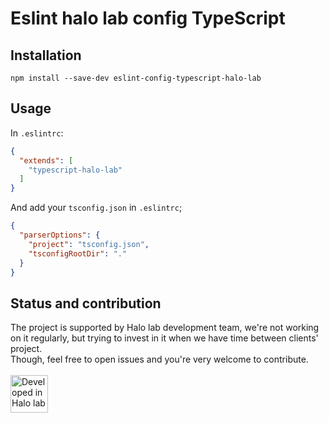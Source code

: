 # Eslint halo lab config TypeScript

## Installation
```
npm install --save-dev eslint-config-typescript-halo-lab
```

## Usage
In ```.eslintrc```:
```json
{
  "extends": [
    "typescript-halo-lab"
  ]
}
```

And add your ```tsconfig.json``` in ```.eslintrc```;

```json
{
  "parserOptions": {
    "project": "tsconfig.json",
    "tsconfigRootDir": "."
  }
}
```

## Status and contribution
The project is supported by Halo lab development team, we're not working on it regularly, but trying to invest in it when we have time between clients' project. <br />
Though, feel free to open issues and you're very welcome to contribute. 
 <br />
  <br />
<a href="https://www.halo-lab.com/?utm_source=github-brifinator-3000">
    <img src="http://api.halo-lab.com/wp-content/uploads/dev_halo.svg" alt="Developed in Halo lab" height="60">
</a>

